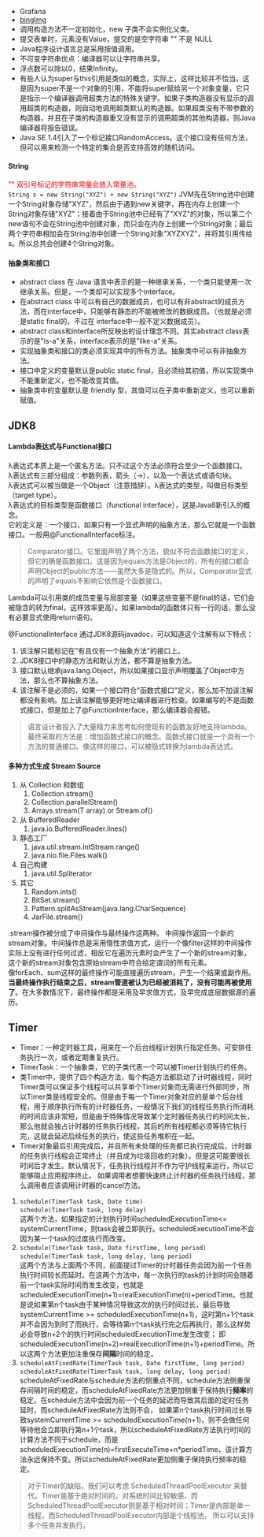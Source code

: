- Grafana
- [bingImg](http://area.sinaapp.com/bingImg)
- 调用构造方法不一定初始化，new 子类不会实例化父类。
- 提交表单时，元素没有Value，提交的是空字符串 "" 不是 NULL
- Java程序设计语言总是采用按值调用。
- 不可变字符串优点：编译器可以让字符串共享。
- 浮点数可以除以0，结果Infinity。
- 有些人认为super与this引用是类似的概念，实际上，这样比较并不恰当。这是因为super不是一个对象的引用，不能将super赋给另一个对象变量，它只是指示一个编译器调用超类方法的特殊关键字。如果子类构造器没有显示的调用超类的构造器，则自动地调用超类默认的构造器。如果超类没有不带参数的构造器，并且在子类的构造器重又没有显示的调用超类的其他构造器，则Java编译器将报告错误。
- Java SE 1.4引入了一个标记接口RandomAccess。这个接口没有任何方法，但可以用来检测一个特定的集合是否支持高效的随机访问。
#### String
<font color=red>"" 双引号标记的字符串常量会放入常量池。</font>  
 `String s = new String("XYZ") + new String("XYZ")` JVM先在String池中创建一个String对象存储"XYZ"，然后由于遇到new关键字，再在内存上创建一个String对象存储"XYZ"；接着由于String池中已经有了"XYZ"的对象，所以第二个new语句不会在String池中创建对象，而只会在内存上创建一个String对象；最后两个字符串相加会在String池中创建一个String对象"XYZXYZ"，并将其引用传给s。所以总共会创建4个String对象。
#### 抽象类和接口
- abstract class 在 Java 语言中表示的是一种继承关系，一个类只能使用一次继承关系。但是，一个类却可以实现多个interface。
- 在abstract class 中可以有自己的数据成员，也可以有非abstract的成员方法，而在interface中，只能够有静态的不能被修改的数据成员。（也就是必须是static final的，不过在 interface中一般不定义数据成员）。
- abstract class和interface所反映出的设计理念不同。其实abstract class表示的是"is-a"关系，interface表示的是"like-a"关系。
- 实现抽象类和接口的类必须实现其中的所有方法。抽象类中可以有非抽象方法。
- 接口中定义的变量默认是public static final，且必须给其初值，所以实现类中不能重新定义，也不能改变其值。
- 抽象类中的变量默认是 friendly 型，其值可以在子类中重新定义，也可以重新赋值。

## JDK8
#### Lambda表达式与Functional接口
λ表达式本质上是一个匿名方法。只不过这个方法必须符合至少一个函数接口。  
λ表达式有三部分组成：参数列表，箭头（->），以及一个表达式或语句块。  
λ表达式可以被当做是一个Object（注意措辞）。λ表达式的类型，叫做目标类型（target type）。  
λ表达式的目标类型是函数接口（functional interface），这是Java8新引入的概念。  
它的定义是：一个接口，如果只有一个显式声明的抽象方法，那么它就是一个函数接口。一般用@FunctionalInterface标注。
> Comparator接口。它里面声明了两个方法，貌似不符合函数接口的定义，但它的确是函数接口。这是因为equals方法是Object的，所有的接口都会声明Object的public方法——虽然大多是隐式的。所以，Comparator显式的声明了equals不影响它依然是个函数接口。

Lambda可以引用类的成员变量与局部变量（如果这些变量不是final的话，它们会被隐含的转为final，这样效率更高）。如果lambda的函数体只有一行的话，那么没有必要显式使用return语句。

@FunctionalInterface 通过JDK8源码javadoc，可以知道这个注解有以下特点：
1. 该注解只能标记在"有且仅有一个抽象方法"的接口上。
2. JDK8接口中的静态方法和默认方法，都不算是抽象方法。
3. 接口默认继承java.lang.Object，所以如果接口显示声明覆盖了Object中方法，那么也不算抽象方法。
4. 该注解不是必须的，如果一个接口符合"函数式接口"定义，那么加不加该注解都没有影响。加上该注解能够更好地让编译器进行检查。如果编写的不是函数式接口，但是加上了@FunctionInterface，那么编译器会报错。

> 语言设计者投入了大量精力来思考如何使现有的函数友好地支持lambda。最终采取的方法是：增加函数式接口的概念。函数式接口就是一个具有一个方法的普通接口。像这样的接口，可以被隐式转换为lambda表达式。
#### 多种方式生成 Stream Source
1. 从 Collection 和数组
    1. Collection.stream()
    2. Collection.parallelStream()
    3. Arrays.stream(T array) or Stream.of()
2. 从 BufferedReader
    1. java.io.BufferedReader.lines()
3. 静态工厂
    1. java.util.stream.IntStream.range()
    2. java.nio.file.Files.walk()
4. 自己构建
    1. java.util.Spliterator
5. 其它
    1. Random.ints()
    2. BitSet.stream()
    3. Pattern.splitAsStream(java.lang.CharSequence)
    4. JarFile.stream()

.stream操作被分成了中间操作与最终操作这两种。
中间操作返回一个新的stream对象。中间操作总是采用惰性求值方式，运行一个像filter这样的中间操作实际上没有进行任何过滤，相反它在遍历元素时会产生了一个新的stream对象，这个新的stream对象包含原始stream中符合给定谓词的所有元素。  
像forEach、sum这样的最终操作可能直接遍历stream，产生一个结果或副作用。
**当最终操作执行结束之后，stream管道被认为已经被消耗了，没有可能再被使用了**。在大多数情况下，最终操作都是采用及早求值方式，及早完成底层数据源的遍历。

## Timer
- Timer：一种定时器工具，用来在一个后台线程计划执行指定任务。可安排任务执行一次，或者定期重复执行。
- TimerTask：一个抽象类，它的子类代表一个可以被Timer计划执行的任务。
- 类Timer中，提供了四个构造方法，每个构造方法都启动了计时器线程，同时Timer类可以保证多个线程可以共享单个Timer对象而无需进行外部同步，所以Timer类是线程安全的。但是由于每一个Timer对象对应的是单个后台线程，用于顺序执行所有的计时器任务，一般情况下我们的线程任务执行所消耗的时间应该非常短，但是由于特殊情况导致某个定时器任务执行的时间太长，那么他就会独占计时器的任务执行线程，其后的所有线程都必须等待它执行完，这就会延迟后续任务的执行，使这些任务堆积在一起。
- Timer对象最后引用完成后，并且所有未处理的任务都已执行完成后，计时器的任务执行线程会正常终止（并且成为垃圾回收的对象）。但是这可能要很长时间后才发生。默认情况下，任务执行线程并不作为守护线程来运行，所以它能够阻止应用程序终止。	如果调用者想要快速终止计时器的任务执行线程，那么调用者应该调用计时器的cancel方法。
1. `schedule(TimerTask task, Date time)`  
   `schedule(TimerTask task, long delay)`  
 这两个方法，如果指定的计划执行时间scheduledExecutionTime<= systemCurrentTime，则task会被立即执行。scheduledExecutionTime不会因为某一个task的过度执行而改变。
2. `schedule(TimerTask task, Date firstTime, long period)`  
   `schedule(TimerTask task, long delay, long period)`  
 这两个方法与上面两个不同，前面提过Timer的计时器任务会因为前一个任务执行时间较长而延时。在这两个方法中，每一次执行的task的计划时间会随着前一个task实际时间而发生改变，也就是scheduledExecutionTime(n+1)=realExecutionTime(n)+periodTime。也就是说如果第n个task由于某种情况导致这次的执行时间过长，最后导致systemCurrentTime >= scheduledExecutionTime(n+1)，这时第n+1个task并不会因为到时了而执行，会等待第n个task执行完之后再执行，那么这样势必会导致n+2个的执行时间scheduledExecutionTime发生改变；
即scheduledExecutionTime(n+2)=realExecutionTime(n+1)+periodTime。所以这两个方法更加注重保存**间隔**时间的稳定。
3. `scheduleAtFixedRate(TimerTask task, Date firstTime, long period)`  
 `scheduleAtFixedRate(TimerTask task, long delay, long period)`  
scheduleAtFixedRate与schedule方法的侧重点不同，schedule方法侧重保存间隔时间的稳定，而scheduleAtFixedRate方法更加侧重于保持执行**频率**的稳定。在schedule方法中会因为前一个任务的延迟而导致其后面的定时任务延时，而scheduleAtFixedRate方法则不会， 如果第n个task执行时间过长导致systemCurrentTime >= scheduledExecutionTime(n+1)，则不会做任何等待他会立即执行第n+1个task，所以scheduleAtFixedRate方法执行时间的计算方法不同于schedule，而是scheduledExecutionTime(n)=firstExecuteTime+n*periodTime，该计算方法永远保持不变。所以scheduleAtFixedRate更加侧重于保持执行频率的稳定。

> 对于Timer的缺陷，我们可以考虑 ScheduledThreadPoolExecutor 来替代。Timer是基于绝对时间的，对系统时间比较敏感，而ScheduledThreadPoolExecutor则是基于相对时间；Timer是内部是单一线程，而ScheduledThreadPoolExecutor内部是个线程池， 所以可以支持多个任务并发执行。